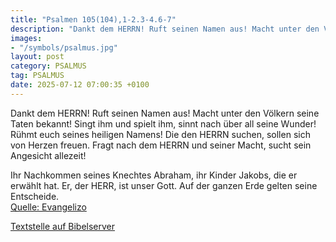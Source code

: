 ```yaml
---
title: "Psalmen 105(104),1-2.3-4.6-7"
description: "Dankt dem HERRN! Ruft seinen Namen aus! Macht unter den Völkern seine Taten bekannt! Singt ihm und spielt ihm, sinnt nach über all seine Wunder! Rühmt euch seines heiligen Namens! Die den HERRN suchen, sollen sich von Herzen freuen. Fragt nach dem HERRN und seiner Macht, sucht se...."
images:
- "/symbols/psalmus.jpg"
layout: post
category: PSALMUS
tag: PSALMUS
date: 2025-07-12 07:00:35 +0100
---
```

Dankt dem HERRN! Ruft seinen Namen aus! Macht unter den Völkern seine Taten bekannt!
Singt ihm und spielt ihm, sinnt nach über all seine Wunder!
Rühmt euch seines heiligen Namens! Die den HERRN suchen, sollen sich von Herzen freuen.
Fragt nach dem HERRN und seiner Macht, sucht sein Angesicht allezeit!

Ihr Nachkommen seines Knechtes Abraham, ihr Kinder Jakobs, die er erwählt hat.<!--more-->
Er, der HERR, ist unser Gott. Auf der ganzen Erde gelten seine Entscheide.<br>
[Quelle: Evangelizo](https://evangeliumtagfuertag.org/DE/gospel)

[Textstelle auf Bibelserver](https://www.bibleserver.com/EU/ps105(104),1-2.3-4.6-7)
